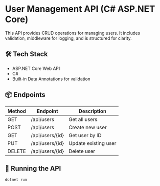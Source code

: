 # User Management API (C# ASP.NET Core)

This API provides CRUD operations for managing users. It includes validation, middleware for logging, and is structured for clarity.

## 🛠️ Tech Stack

- ASP.NET Core Web API
- C#
- Built-in Data Annotations for validation

## 📦 Endpoints

| Method | Endpoint            | Description          |
|--------|---------------------|----------------------|
| GET    | /api/users          | Get all users        |
| POST   | /api/users          | Create new user      |
| GET    | /api/users/{id}     | Get user by ID       |
| PUT    | /api/users/{id}     | Update existing user |
| DELETE | /api/users/{id}     | Delete user          |

## 🧪 Running the API

```bash
dotnet run
